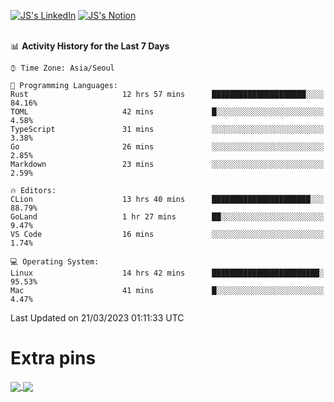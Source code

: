 
[![JS's LinkedIn](https://img.shields.io/badge/LinkedIn-blue?style=for-the-badge&logo=linkedin)](https://www.linkedin.com/in/jaeseung-lee-5a2a32139/) 
[![JS's Notion](https://img.shields.io/badge/Notion-black?style=for-the-badge&logo=notion)](https://bit.ly/ljswiki1) <br><br>
<!-- ![JS's GitHub stats](https://github-readme-stats-lemon-five.vercel.app/api?username=tkxkd0159&hide=contribs,prs,stars,issues&show_icons=true&theme=react&include_all_commits=true)   -->
<!-- ![Top Langs](https://github-readme-stats-lemon-five.vercel.app/api/top-langs/?username=tkxkd0159&layout=compact&hide=jupyter%20notebook,scss,html,css&langs_count=10)  -->


<!--START_SECTION:waka-->
📊 **Activity History for the Last 7 Days** 

```text
⌚︎ Time Zone: Asia/Seoul

💬 Programming Languages: 
Rust                     12 hrs 57 mins      █████████████████████░░░░   84.16% 
TOML                     42 mins             █░░░░░░░░░░░░░░░░░░░░░░░░   4.58% 
TypeScript               31 mins             ░░░░░░░░░░░░░░░░░░░░░░░░░   3.38% 
Go                       26 mins             ░░░░░░░░░░░░░░░░░░░░░░░░░   2.85% 
Markdown                 23 mins             ░░░░░░░░░░░░░░░░░░░░░░░░░   2.59%

🔥 Editors: 
CLion                    13 hrs 40 mins      ██████████████████████░░░   88.79% 
GoLand                   1 hr 27 mins        ██░░░░░░░░░░░░░░░░░░░░░░░   9.47% 
VS Code                  16 mins             ░░░░░░░░░░░░░░░░░░░░░░░░░   1.74%

💻 Operating System: 
Linux                    14 hrs 42 mins      ████████████████████████░   95.53% 
Mac                      41 mins             █░░░░░░░░░░░░░░░░░░░░░░░░   4.47%

```


 Last Updated on 21/03/2023 01:11:33 UTC
<!--END_SECTION:waka-->

# Extra pins
<a href="https://github.com/tkxkd0159/tkxkd0159.github.io">
  <img align="center" src="https://github-readme-stats-lemon-five.vercel.app/api/pin/?username=tkxkd0159&repo=nft-card-game&theme=react" />
</a>
<a href="https://github.com/tkxkd0159/dsalgo">
  <img align="center" src="https://github-readme-stats-lemon-five.vercel.app/api/pin/?username=tkxkd0159&repo=dsalgo&theme=react" />
</a>

<!---
- 🔭 I’m currently working on ...
- 🌱 I’m currently learning blockchain and distributed network
- 👯 I’m looking to collaborate on ...
- 🤔 I’m looking for help with ...
- 💬 Ask me about ...
- 📫 How to reach me: ...
- 😄 Pronouns: ...
- ⚡ Fun fact: ...
-->
